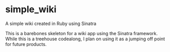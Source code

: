 # simple_wiki
A simple wiki created in Ruby using Sinatra

This is a barebones skeleton for a wiki app using the Sinatra framework.
While this is a treehouse codealong, I plan on using it as a jumping off point for future products.  
